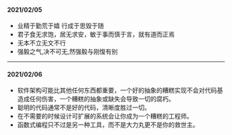  #### 2021/02/05
 - 业精于勤荒于嬉 行成于思毁于随 
 - 君子食无求饱，居无求安，敏于事而慎于言，就有道而正焉 
 - 无本不立无文不行 
 - 强毅之气,决不可无,然强毅与刚愎有别
 
---

#### 2021/02/06
- 软件架构可能比其他任何东西都重要，一个好的抽象的糟糕实现不会对代码基造成任何伤害，一个糟糕的抽象或缺失会导致一切的腐朽。
- 聪明的代码通常不是好的代码，清晰度胜过一切。
- 在不需要的时候设计可扩展的系统会让你成为一个糟糕的工程师。
- 函数式编程只不过是另一种工具，而不是大力丸更不是你的救世主。
